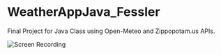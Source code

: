 # WeatherAppJava_Fessler
Final Project for Java Class using Open-Meteo and Zippopotam.us APIs.

![Screen Recording](images/screen-recording.gif)